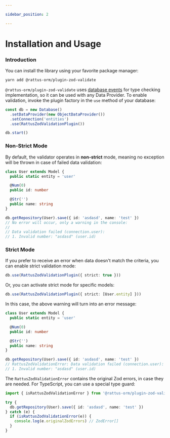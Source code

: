 ```yaml
---

sidebar_position: 2

---
```


# Installation and Usage

### Introduction

You can install the library using your favorite package manager:
```bash
yarn add @rattus-orm/plugin-zod-validate
```

`@rattus-orm/plugin-zod-validate` uses [database events](/docs/docs-core/events) for type checking implementation, so it can be used with any Data Provider. To enable validation, invoke the plugin factory in the `use` method of your database:

```typescript
const db = new Database()
  .setDataProvider(new ObjectDataProvider())
  .setConnection('entities')
  .use(RattusZodValidationPlugin())

db.start()
```

### Non-Strict Mode

By default, the validator operates in **non-strict** mode, meaning no exception will be thrown in case of failed data validation:

```typescript
class User extends Model {
  public static entity = 'user'

  @Num(0)
  public id: number

  @Str('')
  public name: string
}

db.getRepository(User).save({ id: 'asdasd', name: 'test' })
// No error will occur, only a warning in the console: 
// 
// Data validation failed (connection.user):
// 1. Invalid number: "asdasd" (user.id)
```

### Strict Mode
If you prefer to receive an error when data doesn't match the criteria, you can enable strict validation mode:
```typescript
db.use(RattusZodValidationPlugin({ strict: true }))
```
Or, you can activate strict mode for specific models:
```typescript
db.use(RattusZodValidationPlugin({ strict: [User.entity] }))
```
In this case, the above warning will turn into an error message:
```typescript
class User extends Model {
  public static entity = 'user'

  @Num(0)
  public id: number

  @Str('')
  public name: string
}

db.getRepository(User).save({ id: 'asdasd', name: 'test' })
// RattusZodValidationError: Data validation failed (connection.user):
// 1. Invalid number: "asdasd" (user.id)
```

The `RattusZodValidationError` contains the original Zod errors, in case they are needed. For TypeScript, you can use a special type guard:

```typescript
import { isRattusZodValidationError } from '@rattus-orm/plugin-zod-validate'

try {
  db.getRepository(User).save({ id: 'asdasd', name: 'test' })
} catch (e) {
  if (isRattusZodValidationError(e)) {
    console.log(e.originalZodErrors) // ZodError[]
  }
}
```
